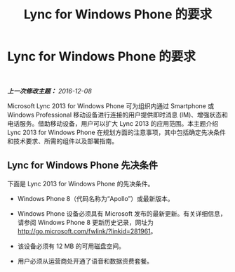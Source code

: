 ﻿---
title: Lync for Windows Phone 的要求
TOCTitle: Lync for Windows Phone 的要求
ms:assetid: c0f8d7be-b731-4842-862d-7c0665dbb531
ms:mtpsurl: https://technet.microsoft.com/zh-cn/library/Hh691001(v=OCS.15)
ms:contentKeyID: 52061129
ms.date: 12/10/2016
mtps_version: v=OCS.15
ms.translationtype: HT
---

# Lync for Windows Phone 的要求

 

_**上一次修改主题：** 2016-12-08_

Microsoft Lync 2013 for Windows Phone 可为组织内通过 Smartphone 或 Windows Professional 移动设备进行连接的用户提供即时消息 (IM)、增强状态和电话服务。借助移动设备，用户可以扩大 Lync 2013 的应用范围。本主题介绍 Lync 2013 for Windows Phone 在规划方面的注意事项，其中包括确定先决条件和技术要求、所需的组件以及部署指南。

## Lync for Windows Phone 先决条件

下面是 Lync 2013 for Windows Phone 的先决条件。

  - Windows Phone 8（代码名称为“Apollo”）或最新版本。

  - Windows Phone 设备必须具有 Microsoft 发布的最新更新。有关详细信息，请参阅 Windows Phone 8 更新历史记录，网址为 <http://go.microsoft.com/fwlink/?linkid=281961>。

  - 该设备必须有 12 MB 的可用磁盘空间。

  - 用户必须从运营商处开通了语音和数据资费套餐。


